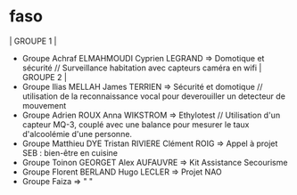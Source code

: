 # faso
| GROUPE 1 |
- Groupe Achraf ELMAHMOUDI Cyprien LEGRAND => Domotique et sécurité // Surveillance habitation avec capteurs caméra en wifi
| GROUPE 2 | 
- Groupe Ilias MELLAH James TERRIEN => Sécurité et domotique // utilisation de la reconnaissance vocal pour deverouiller un detecteur de mouvement 
- Groupe Adrien ROUX Anna WIKSTROM => Ethylotest // Utilisation d'un capteur MQ-3, couplé avec une balance pour mesurer le taux d'alcoolémie d'une personne.
- Groupe Matthieu DYE Tristan RIVIERE Clément ROIG => Appel à projet SEB : bien-être en cuisine
- Groupe Toinon GEORGET Alex AUFAUVRE => Kit Assistance Secourisme 
- Groupe Florent BERLAND Hugo LECLER => Projet NAO
- Groupe Faiza => " "
